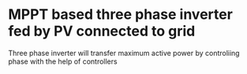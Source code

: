 # MPPT based three phase inverter fed by PV connected to grid
 Three phase inverter will transfer maximum active power by controliing  phase with the help of controllers
